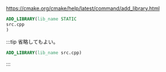 https://cmake.org/cmake/help/latest/command/add_library.html

```CMake
ADD_LIBRARY(lib_name STATIC
src.cpp
)
```

:::tip 省略してもよい。

```CMake
ADD_LIBRARY(lib_name src.cpp)
```

:::
